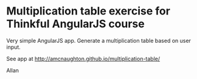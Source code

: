 # Multiplication table exercise for Thinkful AngularJS course

Very simple AngularJS app. Generate a multiplication table based on user input.

See app at http://amcnaughton.github.io/multiplication-table/

Allan
